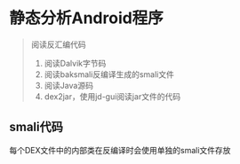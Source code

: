 # 静态分析Android程序

> 阅读反汇编代码
>
> 1. 阅读Dalvik字节码
> 2. 阅读baksmali反编译生成的smali文件
> 3. 阅读Java源码
> 4. dex2jar，使用jd-gui阅读jar文件的代码

## smali代码

每个DEX文件中的内部类在反编译时会使用单独的smali文件存放